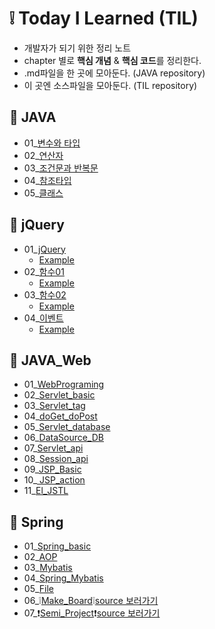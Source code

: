 # :grey_exclamation: Today I Learned (TIL) 

- 개발자가 되기 위한 정리 노트 
- chapter 별로 **핵심 개념** & **핵심 코드**를 정리한다.
- .md파일을 한 곳에 모아둔다. (JAVA repository)
- 이 곳엔 소스파일을 모아둔다. (TIL repository)



## :mag_right:  JAVA

- 01_[변수와 타입](https://github.com/jisuMin/.md/blob/master/01_JAVA/01_Variable%20%26%20Type.md)
- 02_[연산자](https://github.com/jisuMin/.md/blob/master/01_JAVA/02_Operator.md)
- 03_[조건문과 반복문](https://github.com/jisuMin/.md/blob/master/01_JAVA/03_If_For_While.md)
- 04_[참조타입](https://github.com/jisuMin/.md/blob/master/01_JAVA/04_Reference%20type.md)
- 05_[클래스]()



## :mag_right:  jQuery

- 01_[jQuery](https://github.com/jisuMin/.md/blob/master/02_jQuery/01_jQuery.md)
  - [Example](https://github.com/jisuMin/TIL/tree/master/jQery/01_jQuery)
- 02_[함수01](https://github.com/jisuMin/.md/blob/master/02_jQuery/02_Function1.md)
  - [Example](https://github.com/jisuMin/TIL/tree/master/jQery/02_Function1)
- 03_[함수02](https://github.com/jisuMin/.md/blob/master/02_jQuery/03_Function2.md)
  - [Example](https://github.com/jisuMin/TIL/tree/master/jQery/03_Function2)
- 04_[이벤트](https://github.com/jisuMin/.md/blob/master/02_jQuery/04_Event.md)
  - [Example](https://github.com/jisuMin/TIL/tree/master/jQery/04_Event)



## :mag_right: JAVA_Web

- 01_[WebPrograming](https://github.com/jisuMin/.md/blob/master/03_JAVA_Web/01_WebPrograming.md)
- 02_[Servlet_basic](https://github.com/jisuMin/.md/blob/master/03_JAVA_Web/02_Servlet_basic.md)
- 03_[Servlet_tag](https://github.com/jisuMin/.md/blob/master/03_JAVA_Web/03_Servlet_tag.md)
- 04_[doGet_doPost](https://github.com/jisuMin/.md/blob/master/03_JAVA_Web/04_doGet_doPost.md)
- 05_[Servlet_database](https://github.com/jisuMin/.md/blob/master/03_JAVA_Web/05_Servlet_database.md)
- 06_[DataSource_DB](https://github.com/jisuMin/.md/blob/master/03_JAVA_Web/06_DataSource_DB.md)
- 07_[Servlet_api](https://github.com/jisuMin/.md/blob/master/03_JAVA_Web/07_Servlet_api.md)
- 08_[Session_api](https://github.com/jisuMin/.md/blob/master/03_JAVA_Web/08_Session_api.md)
- 09_[JSP_Basic](https://github.com/jisuMin/.md/blob/master/03_JAVA_Web/09_JSP_Basic.md)
- 10_[ JSP_action ](https://github.com/jisuMin/.md/blob/master/03_JAVA_Web/10_JSP_action.md)
- 11_[El_JSTL](https://github.com/jisuMin/.md/blob/master/03_JAVA_Web/11_El_JSTL.md)



## :mag_right: Spring

- 01_[Spring_basic](https://github.com/jisuMin/.md/blob/master/04_Spring/01_Spring_basic.md)
- 02_[AOP](https://github.com/jisuMin/.md/blob/master/04_Spring/02_AOP.md)
- 03_[Mybatis](https://github.com/jisuMin/.md/blob/master/04_Spring/03_Mybatis.md)
- 04_[Spring_Mybatis](https://github.com/jisuMin/.md/blob/master/04_Spring/04_Spring_Mybatis.md)
- 05_[File](https://github.com/jisuMin/.md/blob/master/04_Spring/05_File.md)
- 06_:grey_exclamation:[Make_Board](https://github.com/jisuMin/.md/blob/master/06_Finall_Make_Board.md):grey_exclamation:[source 보러가기]()
- 07_:heavy_exclamation_mark:[Semi_Project]():heavy_exclamation_mark:[source 보러가기]()
